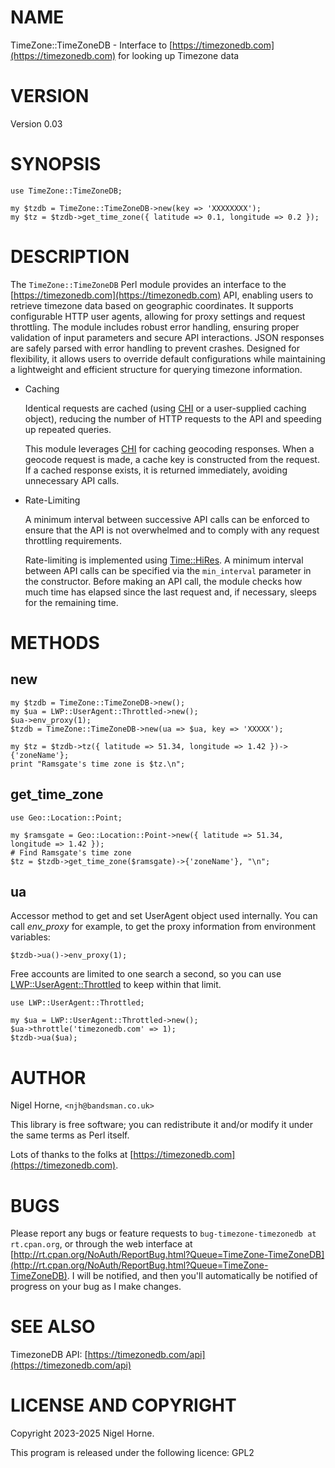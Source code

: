 # NAME

TimeZone::TimeZoneDB - Interface to [https://timezonedb.com](https://timezonedb.com) for looking up Timezone data

# VERSION

Version 0.03

# SYNOPSIS

    use TimeZone::TimeZoneDB;

    my $tzdb = TimeZone::TimeZoneDB->new(key => 'XXXXXXXX');
    my $tz = $tzdb->get_time_zone({ latitude => 0.1, longitude => 0.2 });

# DESCRIPTION

The `TimeZone::TimeZoneDB` Perl module provides an interface to the [https://timezonedb.com](https://timezonedb.com) API,
enabling users to retrieve timezone data based on geographic coordinates.
It supports configurable HTTP user agents, allowing for proxy settings and request throttling.
The module includes robust error handling, ensuring proper validation of input parameters and secure API interactions.
JSON responses are safely parsed with error handling to prevent crashes.
Designed for flexibility,
it allows users to override default configurations while maintaining a lightweight and efficient structure for querying timezone information.

- Caching

    Identical requests are cached (using [CHI](https://metacpan.org/pod/CHI) or a user-supplied caching object),
    reducing the number of HTTP requests to the API and speeding up repeated queries.

    This module leverages [CHI](https://metacpan.org/pod/CHI) for caching geocoding responses.
    When a geocode request is made,
    a cache key is constructed from the request.
    If a cached response exists,
    it is returned immediately,
    avoiding unnecessary API calls.

- Rate-Limiting

    A minimum interval between successive API calls can be enforced to ensure that the API is not overwhelmed and to comply with any request throttling requirements.

    Rate-limiting is implemented using [Time::HiRes](https://metacpan.org/pod/Time%3A%3AHiRes).
    A minimum interval between API
    calls can be specified via the `min_interval` parameter in the constructor.
    Before making an API call,
    the module checks how much time has elapsed since the
    last request and,
    if necessary,
    sleeps for the remaining time.

# METHODS

## new

    my $tzdb = TimeZone::TimeZoneDB->new();
    my $ua = LWP::UserAgent::Throttled->new();
    $ua->env_proxy(1);
    $tzdb = TimeZone::TimeZoneDB->new(ua => $ua, key => 'XXXXX');

    my $tz = $tzdb->tz({ latitude => 51.34, longitude => 1.42 })->{'zoneName'};
    print "Ramsgate's time zone is $tz.\n";

## get\_time\_zone

    use Geo::Location::Point;

    my $ramsgate = Geo::Location::Point->new({ latitude => 51.34, longitude => 1.42 });
    # Find Ramsgate's time zone
    $tz = $tzdb->get_time_zone($ramsgate)->{'zoneName'}, "\n";

## ua

Accessor method to get and set UserAgent object used internally. You
can call _env\_proxy_ for example, to get the proxy information from
environment variables:

    $tzdb->ua()->env_proxy(1);

Free accounts are limited to one search a second,
so you can use [LWP::UserAgent::Throttled](https://metacpan.org/pod/LWP%3A%3AUserAgent%3A%3AThrottled) to keep within that limit.

    use LWP::UserAgent::Throttled;

    my $ua = LWP::UserAgent::Throttled->new();
    $ua->throttle('timezonedb.com' => 1);
    $tzdb->ua($ua);

# AUTHOR

Nigel Horne, `<njh@bandsman.co.uk>`

This library is free software; you can redistribute it and/or modify
it under the same terms as Perl itself.

Lots of thanks to the folks at [https://timezonedb.com](https://timezonedb.com).

# BUGS

Please report any bugs or feature requests to `bug-timezone-timezonedb at rt.cpan.org`,
or through the web interface at
[http://rt.cpan.org/NoAuth/ReportBug.html?Queue=TimeZone-TimeZoneDB](http://rt.cpan.org/NoAuth/ReportBug.html?Queue=TimeZone-TimeZoneDB).
I will be notified, and then you'll
automatically be notified of progress on your bug as I make changes.

# SEE ALSO

TimezoneDB API: [https://timezonedb.com/api](https://timezonedb.com/api)

# LICENSE AND COPYRIGHT

Copyright 2023-2025 Nigel Horne.

This program is released under the following licence: GPL2

